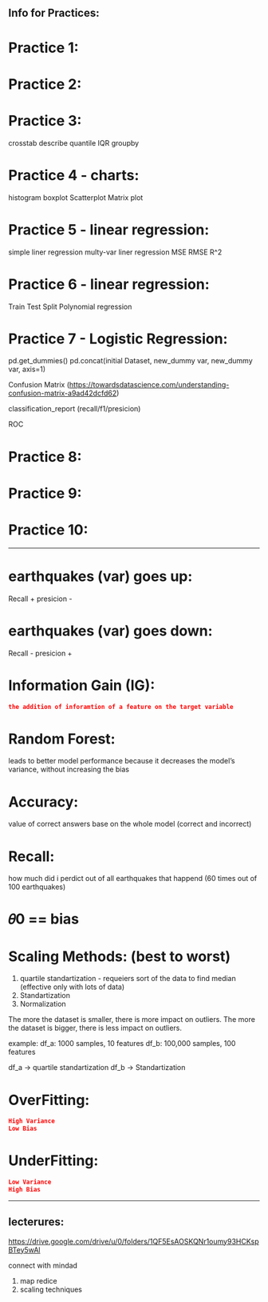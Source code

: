 ## Info for Practices:

# Practice 1:
# Practice 2:
# Practice 3:

crosstab
describe
quantile
IQR
groupby

# Practice 4 - charts:

histogram
boxplot
Scatterplot
Matrix plot

# Practice 5 - linear regression:

simple liner regression
multy-var liner regression
MSE
RMSE
R^2

# Practice 6 - linear regression:

Train Test Split
Polynomial regression

# Practice 7 - Logistic Regression:

pd.get_dummies()
pd.concat(initial Dataset, new_dummy var, new_dummy var, axis=1)

Confusion Matrix (https://towardsdatascience.com/understanding-confusion-matrix-a9ad42dcfd62)

classification_report (recall/f1/presicion) 

ROC


# Practice 8:
# Practice 9:
# Practice 10:




******************************************************************

# earthquakes (var) goes up:

Recall +
presicion -

# earthquakes (var) goes down:

Recall -
presicion +


# Information Gain (IG):

```json
the addition of inforamtion of a feature on the target variable
```

# Random Forest:

leads to better model performance because it decreases the model’s variance, without increasing the bias


# Accuracy:

value of correct answers base on the whole model (correct and incorrect)

# Recall:

how much did i perdict out of all earthquakes that happend
(60 times out of 100 earthquakes)


# 𝜃0 == bias


# Scaling Methods: (best to worst)

1. quartile standartization - requeiers sort of the data to find median (effective only with lots of data)
2. Standartization
3. Normalization

The more the dataset is smaller, there is more impact on outliers.
The more the dataset is bigger, there is less impact on outliers.

example:
df_a: 1000 samples, 10 features
df_b: 100,000 samples, 100 features

df_a -> quartile standartization
df_b -> Standartization


# OverFitting:
```json
High Variance
Low Bias
```

# UnderFitting:
```json
Low Variance
High Bias
```

***************************************************
## lecterures:

https://drive.google.com/drive/u/0/folders/1QF5EsAOSKQNr1oumy93HCKspBTey5wAl

connect with mindad

1. map redice
2. scaling techniques
